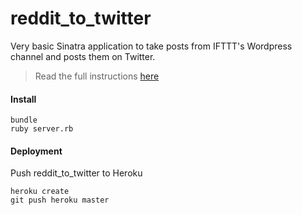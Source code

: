 # reddit_to_twitter
Very basic Sinatra application to take posts from IFTTT's Wordpress channel and posts them on Twitter.

> Read the full instructions [here](https://github.com/enova/hacknight/blob/master/README.md)

#### Install
    bundle
    ruby server.rb

#### Deployment
Push reddit_to_twitter to Heroku

    heroku create
    git push heroku master
